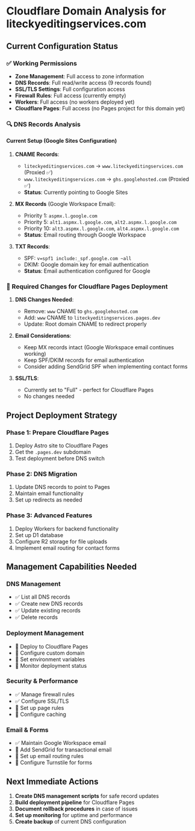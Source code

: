 # Cloudflare Domain Analysis for liteckyeditingservices.com

## Current Configuration Status

### ✅ Working Permissions

- **Zone Management**: Full access to zone information
- **DNS Records**: Full read/write access (9 records found)
- **SSL/TLS Settings**: Full configuration access
- **Firewall Rules**: Full access (currently empty)
- **Workers**: Full access (no workers deployed yet)
- **Cloudflare Pages**: Full access (no Pages project for this domain yet)

### 🔍 DNS Records Analysis

#### Current Setup (Google Sites Configuration)

1. **CNAME Records**:
   - `liteckyeditingservices.com` → `www.liteckyeditingservices.com` (Proxied ✅)
   - `www.liteckyeditingservices.com` → `ghs.googlehosted.com` (Proxied ✅)
   - **Status**: Currently pointing to Google Sites

2. **MX Records** (Google Workspace Email):
   - Priority 1: `aspmx.l.google.com`
   - Priority 5: `alt1.aspmx.l.google.com`, `alt2.aspmx.l.google.com`
   - Priority 10: `alt3.aspmx.l.google.com`, `alt4.aspmx.l.google.com`
   - **Status**: Email routing through Google Workspace

3. **TXT Records**:
   - SPF: `v=spf1 include:_spf.google.com ~all`
   - DKIM: Google domain key for email authentication
   - **Status**: Email authentication configured for Google

### 🎯 Required Changes for Cloudflare Pages Deployment

1. **DNS Changes Needed**:
   - Remove: `www` CNAME to `ghs.googlehosted.com`
   - Add: `www` CNAME to `liteckyeditingservices.pages.dev`
   - Update: Root domain CNAME to redirect properly

2. **Email Considerations**:
   - Keep MX records intact (Google Workspace email continues working)
   - Keep SPF/DKIM records for email authentication
   - Consider adding SendGrid SPF when implementing contact forms

3. **SSL/TLS**:
   - Currently set to "Full" - perfect for Cloudflare Pages
   - No changes needed

## Project Deployment Strategy

### Phase 1: Prepare Cloudflare Pages

1. Deploy Astro site to Cloudflare Pages
2. Get the `.pages.dev` subdomain
3. Test deployment before DNS switch

### Phase 2: DNS Migration

1. Update DNS records to point to Pages
2. Maintain email functionality
3. Set up redirects as needed

### Phase 3: Advanced Features

1. Deploy Workers for backend functionality
2. Set up D1 database
3. Configure R2 storage for file uploads
4. Implement email routing for contact forms

## Management Capabilities Needed

### DNS Management

- ✅ List all DNS records
- ✅ Create new DNS records
- ✅ Update existing records
- ✅ Delete records

### Deployment Management

- 🔄 Deploy to Cloudflare Pages
- 🔄 Configure custom domain
- 🔄 Set environment variables
- 🔄 Monitor deployment status

### Security & Performance

- ✅ Manage firewall rules
- ✅ Configure SSL/TLS
- 🔄 Set up page rules
- 🔄 Configure caching

### Email & Forms

- ✅ Maintain Google Workspace email
- 🔄 Add SendGrid for transactional email
- 🔄 Set up email routing rules
- 🔄 Configure Turnstile for forms

## Next Immediate Actions

1. **Create DNS management scripts** for safe record updates
2. **Build deployment pipeline** for Cloudflare Pages
3. **Document rollback procedures** in case of issues
4. **Set up monitoring** for uptime and performance
5. **Create backup** of current DNS configuration
